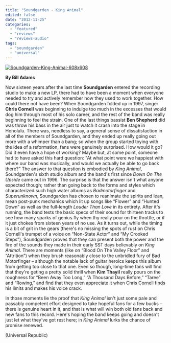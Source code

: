 ```yaml
---
title: "Soundgarden - King Animal"
edited: false
date: "2012-11-25"
categories:
  - "featured"
  - "reviews"
  - "reviews-audio"
tags:
  - "soundgarden"
  - "universal"
---
```


[![](http://www.hellbound.ca/wp-content/uploads/2012/11/Soundgarden-King-Animal-608x608-590x590.jpg "Soundgarden-King-Animal-608x608")](http://www.hellbound.ca/2012/11/soundgarden-king-animal/soundgarden-king-animal-608x608/)

**By Bill Adams**

Now sixteen years after the last time **Soundgarden** entered the recording studio to make a new LP, there had to have been a moment when everyone needed to try and actively remember how they used to work together. How could there not have been? When Soundgarden folded up in 1997, singer **Chris Cornell** was beginning to indulge too much in the excesses that would dog him through most of his solo career, and the rest of the band was really beginning to feel the strain. One of the last things bassist **Ben Shepherd** did was throw his bass in the air just to watch it crash into the stage in Honolulu. There was, needless to say, a general sense of dissatisfaction in all of the members of Soundgarden, and they ended up really going out more with a whimper than a bang; so when the group started toying with the idea of a reformation, fans were genuinely surprised. How would it go? Did it even have a hope of working? Maybe but, at some point, someone had to have asked this hard question: "At what point were we happiest with where our band was musically, and would we actually be able to go back there?” The answer to that question is embodied by _King Animal_, Soundgarden's sixth studio album and the band's first since _Down On The Upside_ came out in 1996. The surprise is that the answer isn't what anyone expected though; rather than going back to the forms and styles which characterized such high water albums as _Badmotorfinger_ and _Superunknown_, Soundgarden has chosen to reanimate the spirits and lean, mean post-punk mechanics which lit up songs like “Flower” and “Hunted Down” as well as the full-length _Louder Than Love_ in its entirety. After it's running, the band tests the basic specs of their sound for thirteen tracks to see how many sparks of genius fly when thy really pour on the throttle, or if it just chokes from sixteen years of no use. As it turns out, while the timing is a bit of grit in the gears (there's no missing the spots of rust on Chris Cornell's trumpet of a voice on “Non-State Actor” and “My Crooked Steps”), Soundgarden proves that they can present both the power and the fire of the sounds they made in their early SST days believably on _King Animal_. There are moments (like on “Blood On The Valley Floor” and “Attrition”) when they brush reasonably close to the unbridled fury of Bad Motorfinger – although the notable lack of guitar heroics keeps this album from getting too close to that one. Even so though, long-time fans will find that they're geting a pretty solid thrill when **Kim Thayil** really pours on the roughness for “Been Away Too Long,” “A Thousand Days Before,” “Taree” and “Rowing,” and find that they even appreciate it when Chris Cornell finds his limits and makes his voice crack.

In those moments lie the proof that _King Animal_ isn't just some pale and passably competent effort designed to take hopeful fans for a few bucks – there is genuine heart in it, and that is what will win both old fans back and new fans to this record. Here's hoping the band keeps going and doesn't just let what they've got rest here; in _King Animal_ lurks the chance of promise renewed.

(Universal Republic)
